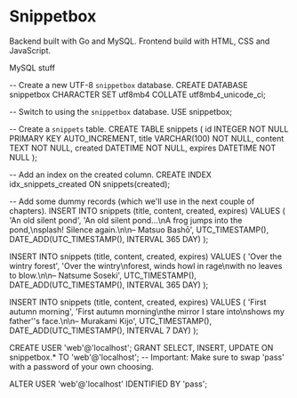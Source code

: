 # Snippetbox

Backend built with Go and MySQL. Frontend build with HTML, CSS and JavaScript.

MySQL stuff

-- Create a new UTF-8 `snippetbox` database.
CREATE DATABASE snippetbox CHARACTER SET utf8mb4 COLLATE utf8mb4_unicode_ci;

-- Switch to using the `snippetbox` database.
USE snippetbox;

-- Create a `snippets` table.
CREATE TABLE snippets (
id INTEGER NOT NULL PRIMARY KEY AUTO_INCREMENT,
title VARCHAR(100) NOT NULL,
content TEXT NOT NULL,
created DATETIME NOT NULL,
expires DATETIME NOT NULL
);

-- Add an index on the created column.
CREATE INDEX idx_snippets_created ON snippets(created);

-- Add some dummy records (which we'll use in the next couple of chapters).
INSERT INTO snippets (title, content, created, expires) VALUES (
'An old silent pond',
'An old silent pond...\nA frog jumps into the pond,\nsplash! Silence again.\n\n– Matsuo Bashō',
UTC_TIMESTAMP(),
DATE_ADD(UTC_TIMESTAMP(), INTERVAL 365 DAY)
);

INSERT INTO snippets (title, content, created, expires) VALUES (
'Over the wintry forest',
'Over the wintry\nforest, winds howl in rage\nwith no leaves to blow.\n\n– Natsume Soseki',
UTC_TIMESTAMP(),
DATE_ADD(UTC_TIMESTAMP(), INTERVAL 365 DAY)
);

INSERT INTO snippets (title, content, created, expires) VALUES (
'First autumn morning',
'First autumn morning\nthe mirror I stare into\nshows my father''s face.\n\n– Murakami Kijo',
UTC_TIMESTAMP(),
DATE_ADD(UTC_TIMESTAMP(), INTERVAL 7 DAY)
);

CREATE USER 'web'@'localhost';
GRANT SELECT, INSERT, UPDATE ON snippetbox.\* TO 'web'@'localhost';
-- Important: Make sure to swap 'pass' with a password of your own choosing.

ALTER USER 'web'@'localhost' IDENTIFIED BY 'pass';
